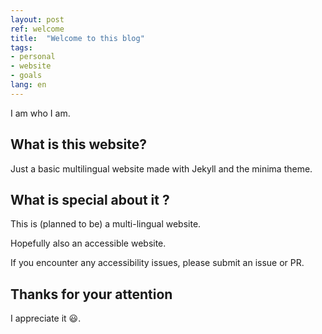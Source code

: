 ```yaml
---
layout: post
ref: welcome
title:  "Welcome to this blog"
tags:
- personal
- website
- goals
lang: en
---
```


I am who I am.

## What is this website?

Just a basic multilingual website made with Jekyll and the minima theme.

## What is special about it ?

This is (planned to be) a multi-lingual website.

Hopefully also an accessible website.

If you encounter any accessibility issues, please submit an issue or PR.

## Thanks for your attention

I appreciate it :smiley:.
